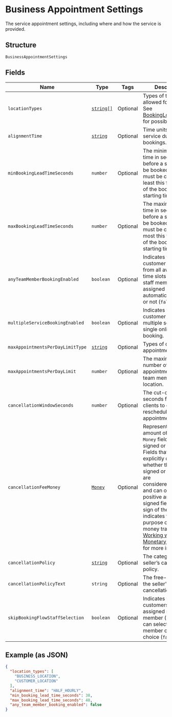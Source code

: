 
# Business Appointment Settings

The service appointment settings, including where and how the service is provided.

## Structure

`BusinessAppointmentSettings`

## Fields

| Name | Type | Tags | Description |
|  --- | --- | --- | --- |
| `locationTypes` | [`string[]`](/doc/models/business-appointment-settings-booking-location-type.md) | Optional | Types of the location allowed for bookings.<br>See [BookingLocationType](#type-bookinglocationtype) for possible values |
| `alignmentTime` | [`string`](/doc/models/business-appointment-settings-alignment-time.md) | Optional | Time units of a service duration for bookings. |
| `minBookingLeadTimeSeconds` | `number` | Optional | The minimum lead time in seconds before a service can be booked. Bookings must be created at least this far ahead of the booking's starting time. |
| `maxBookingLeadTimeSeconds` | `number` | Optional | The maximum lead time in seconds before a service can be booked. Bookings must be created at most this far ahead of the booking's starting time. |
| `anyTeamMemberBookingEnabled` | `boolean` | Optional | Indicates whether a customer can choose from all available time slots and have a staff member assigned<br>automatically (`true`) or not (`false`). |
| `multipleServiceBookingEnabled` | `boolean` | Optional | Indicates whether a customer can book multiple services in a single online booking. |
| `maxAppointmentsPerDayLimitType` | [`string`](/doc/models/business-appointment-settings-max-appointments-per-day-limit-type.md) | Optional | Types of daily appointment limits. |
| `maxAppointmentsPerDayLimit` | `number` | Optional | The maximum number of daily appointments per team member or per location. |
| `cancellationWindowSeconds` | `number` | Optional | The cut-off time in seconds for allowing clients to cancel or reschedule an appointment. |
| `cancellationFeeMoney` | [`Money`](/doc/models/money.md) | Optional | Represents an amount of money. `Money` fields can be signed or unsigned.<br>Fields that do not explicitly define whether they are signed or unsigned are<br>considered unsigned and can only hold positive amounts. For signed fields, the<br>sign of the value indicates the purpose of the money transfer. See<br>[Working with Monetary Amounts](https://developer.squareup.com/docs/build-basics/working-with-monetary-amounts)<br>for more information. |
| `cancellationPolicy` | [`string`](/doc/models/business-appointment-settings-cancellation-policy.md) | Optional | The category of the seller’s cancellation policy. |
| `cancellationPolicyText` | `string` | Optional | The free-form text of the seller's cancellation policy. |
| `skipBookingFlowStaffSelection` | `boolean` | Optional | Indicates whether customers has an assigned staff member (`true`) or can select s staff member of their choice (`false`). |

## Example (as JSON)

```json
{
  "location_types": [
    "BUSINESS_LOCATION",
    "CUSTOMER_LOCATION"
  ],
  "alignment_time": "HALF_HOURLY",
  "min_booking_lead_time_seconds": 38,
  "max_booking_lead_time_seconds": 48,
  "any_team_member_booking_enabled": false
}
```

